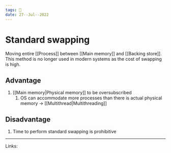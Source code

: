 ```yaml
---
tags: 🌱
date: 27--Jul--2022
---
```


# Standard swapping

Moving entire [[Process]] between [[Main memory]] and [[Backing store]]. This method is no longer used in modern systems as the cost of swapping is high.

## Advantage

1. [[Main memory|Physical memory]] to be oversubscribed
    1. OS can accommodate more processes than there is actual physical memory -> [[Multithread|Multithreading]]

## Disadvantage

1. Time to perform standard swapping is prohibitive

---
Links: 